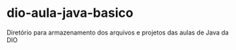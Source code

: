 # dio-aula-java-basico
Diretório para armazenamento dos arquivos e projetos das aulas de Java da DIO
